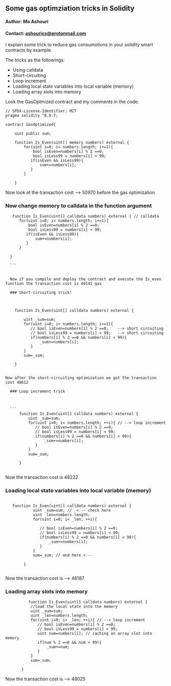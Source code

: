 ## Some gas optimziation tricks in Solidity
#### Author: Mo Ashouri 
#### Contact: ashourics@protonmail.com



I explain some trick to reduce gas consumotions in your solidity smart contracts by example.

The tricks as the followings:
- Using calldata
- Short-circuiting 
- Loop increment
- Loading local state variables into local variable (memory)
- Loading array slots into memory


Look the GasOptmized contract and my comments in the code:


```
// SPDX-License-Identifier: MIT
pragma solidity ^0.8.7;

contract GasOptimized{

    uint public sum;

    function Is_Even(uint[] memory numbers) external {
        for(uint i=0; i< numbers.length; i+=1){
            bool isEven=numbers[i] % 2 ==0;
            bool isLess99 = numbers[i] < 99;
           if(isEven && isLess99){
               sum+=numbers[i];
           }
        }

    }
   ````
   
  Now look at the transaction cost --> 50970 before the gas optimization
  
  ### Now change memory to calldata in the function argument

   
  ```
     function Is_Even(uint[] calldata numbers) external { // calldata
        for(uint i=0; i< numbers.length; i+=1){
            bool isEven=numbers[i] % 2 ==0;
            bool isLess99 = numbers[i] < 99;
           if(isEven && isLess99){
               sum+=numbers[i];
           }
        }

    }
    
    ```
    
    
    Now if you compile and deploy the contract and execute the Is_even function the transaction cost is 49141 gas
    
    ### Short-circuiting trick!

     
  ```
        function Is_Even(uint[] calldata numbers) external {
           
            uint _sum=sum;
            for(uint i=0; i< numbers.length; i+=1){
               // bool isEven=numbers[i] % 2 ==0;    --> short circuiting
               // bool isLess99 = numbers[i] < 99;   --> short circuiting
               if(numbers[i] % 2 ==0 && numbers[i] < 99){
                   _sum+=numbers[i];
               }
            }
            sum=_sum;
    
        }
       
  ```
  
 Now after the short-circuiting optimization we got the transaction cost 48612

    ### Loop increment trick


    
    ```
        function Is_Even(uint[] calldata numbers) external {
            uint _sum=sum;
            for(uint i=0; i< numbers.length; ++i){ // --> loop increment
               // bool isEven=numbers[i] % 2 ==0;
               // bool isLess99 = numbers[i] < 99;
               if(numbers[i] % 2 ==0 && numbers[i] < 99){
                   _sum+=numbers[i];
               }
            }
            sum=_sum;
    
        }
   
   ```
   
   Now the transaction cost is 48222 
   
   ### Loading local state variables into local variable (memory)


```

   function Is_Even(uint[] calldata numbers) external {
            uint _sum=sum; //  < -- check here
            uint _len=numbers.length;
            for(uint i=0; i< _len; ++i){ 
            
               // bool isEven=numbers[i] % 2 ==0;
               // bool isLess99 = numbers[i] < 99;
               if(numbers[i] % 2 ==0 && numbers[i] < 99){
                   _sum+=numbers[i];
               }
            }
            sum=_sum; // and here <---
    
        }
  
  ```
  

 Now the transaction cost is --> 48187 


### Loading array slots into memory

    
 ```
           function Is_Even(uint[] calldata numbers) external {
            //load the local state into the memory
            uint _sum=sum;
            uint _len=numbers.length;
            for(uint i=0; i< _len; ++i){ // --> loop increment
               // bool isEven=numbers[i] % 2 ==0;
               // bool isLess99 = numbers[i] < 99;
               uint num=numbers[i]; // caching an array slot into memory
               if(num % 2 ==0 && num < 99){
                   _sum+=num;
               }
            }
            sum=_sum;
    
        }

```

Now the transaction cost is -->  48025 
           
       

